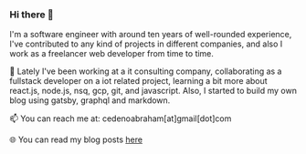 ### Hi there 👋

I'm a software engineer with around ten years of well-rounded experience, I've contributed to any kind of projects in different companies, and also I work as a freelancer web developer from time to time.

🔭 Lately I've been working at a it consulting company, collaborating as a fullstack developer on a iot related project, learning a bit more about react.js, node.js, nsq, gcp, git, and javascript. Also, I started to build my own blog using gatsby, graphql and markdown.

📫 You can reach me at: cedenoabraham[at]gmail[dot]com

:globe_with_meridians: You can read my blog posts [here](https://eiberham.com/)

<!--
**eiberham/eiberham** is a ✨ _special_ ✨ repository because its `README.md` (this file) appears on your GitHub profile.

Here are some ideas to get you started:

- 🔭 I’m currently working on ...
- 🌱 I’m currently learning ...
- 👯 I’m looking to collaborate on ...
- 🤔 I’m looking for help with ...
- 💬 Ask me about ...
- 📫 How to reach me: ...
- 😄 Pronouns: ...
- ⚡ Fun fact: ...
-->
